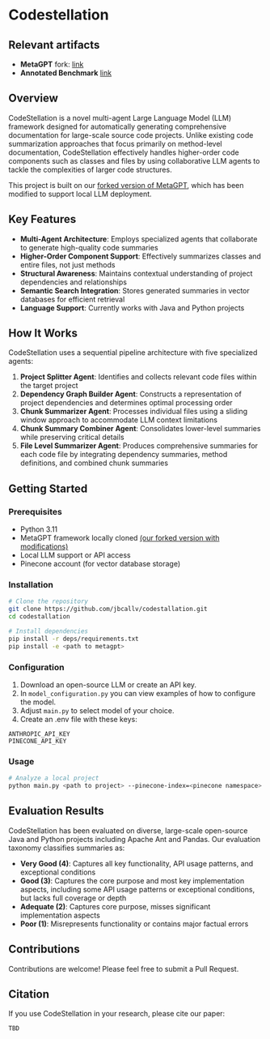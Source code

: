 # Codestellation

## Relevant artifacts
- **MetaGPT** fork: [link](https://github.com/jbcallv/MetaGPT)
- **Annotated Benchmark** [link](https://docs.google.com/spreadsheets/d/1-W4i4gqte2xnymOzFlpLCcfcrabHlaETNj8ARoT_nAI/edit?usp=sharing)

## Overview

CodeStellation is a novel multi-agent Large Language Model (LLM) framework designed for automatically generating comprehensive documentation for large-scale source code projects. Unlike existing code summarization approaches that focus primarily on method-level documentation, CodeStellation effectively handles higher-order code components such as classes and files by using collaborative LLM agents to tackle the complexities of larger code structures.

This project is built on our [forked version of MetaGPT](https://github.com/jbcallv/MetaGPT), which has been modified to support local LLM deployment.

## Key Features

- **Multi-Agent Architecture**: Employs specialized agents that collaborate to generate high-quality code summaries
- **Higher-Order Component Support**: Effectively summarizes classes and entire files, not just methods
- **Structural Awareness**: Maintains contextual understanding of project dependencies and relationships
- **Semantic Search Integration**: Stores generated summaries in vector databases for efficient retrieval
- **Language Support**: Currently works with Java and Python projects

## How It Works

CodeStellation uses a sequential pipeline architecture with five specialized agents:

1. **Project Splitter Agent**: Identifies and collects relevant code files within the target project
2. **Dependency Graph Builder Agent**: Constructs a representation of project dependencies and determines optimal processing order
3. **Chunk Summarizer Agent**: Processes individual files using a sliding window approach to accommodate LLM context limitations
4. **Chunk Summary Combiner Agent**: Consolidates lower-level summaries while preserving critical details
5. **File Level Summarizer Agent**: Produces comprehensive summaries for each code file by integrating dependency summaries, method definitions, and combined chunk summaries

## Getting Started

### Prerequisites

- Python 3.11
- MetaGPT framework locally cloned [(our forked version with modifications)](https://github.com/jbcallv/MetaGPT)
- Local LLM support or API access
- Pinecone account (for vector database storage)

### Installation

```bash
# Clone the repository
git clone https://github.com/jbcallv/codestallation.git
cd codestallation

# Install dependencies
pip install -r deps/requirements.txt
pip install -e <path to metagpt>
```

### Configuration

1. Download an open-source LLM or create an API key.
2. In `model_configuration.py` you can view examples of how to configure the model.
3. Adjust `main.py` to select model of your choice.
4. Create an .env file with these keys:
```
ANTHROPIC_API_KEY
PINECONE_API_KEY
```

### Usage

```bash
# Analyze a local project
python main.py <path to project> --pinecone-index=<pinecone namespace> --file-extensions={java | py}
```

## Evaluation Results
CodeStellation has been evaluated on diverse, large-scale open-source Java and Python projects including Apache Ant and Pandas. Our evaluation taxonomy classifies summaries as:

- **Very Good (4)**: Captures all key functionality, API usage patterns, and exceptional conditions
- **Good (3)**: Captures the core purpose and most key implementation aspects, including some API usage patterns or exceptional conditions, but lacks full coverage or depth
- **Adequate (2)**: Captures core purpose, misses significant implementation aspects
- **Poor (1)**: Misrepresents functionality or contains major factual errors


## Contributions

Contributions are welcome! Please feel free to submit a Pull Request.

## Citation

If you use CodeStellation in your research, please cite our paper:

```
TBD
```
